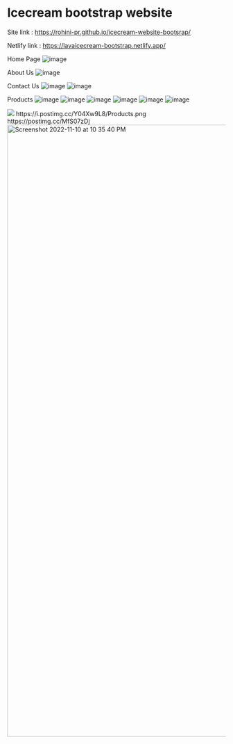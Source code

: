 # Icecream bootstrap website


Site link : https://rohini-pr.github.io/icecream-website-bootsrap/  

Netlify link : https://lavaicecream-bootstrap.netlify.app/


Home Page
![image](https://github.com/Rohini-pr/icecream-website-bootsrap/assets/125246758/ee936bbc-3485-42ee-9153-9699ca35e2c6)

About Us
![image](https://github.com/Rohini-pr/icecream-website-bootsrap/assets/125246758/b6cc245e-48b0-4500-98e2-f35e4ac85505)

Contact Us
![image](https://github.com/Rohini-pr/icecream-website-bootsrap/assets/125246758/7ce6d880-f2ee-4dca-ba26-be023d3dcf16)
![image](https://github.com/Rohini-pr/icecream-website-bootsrap/assets/125246758/b77ed4b1-2980-40de-a1ef-6c3277ae368c)

Products
![image](https://github.com/Rohini-pr/icecream-website-bootsrap/assets/125246758/91048129-1c42-4bad-8c69-65bbe7924033)
![image](https://github.com/Rohini-pr/icecream-website-bootsrap/assets/125246758/e4dd34bd-24a5-4ab1-b0f4-082784041c26)
![image](https://github.com/Rohini-pr/icecream-website-bootsrap/assets/125246758/63e533ec-eb70-4e72-99f9-4237578d9702)
![image](https://github.com/Rohini-pr/icecream-website-bootsrap/assets/125246758/29184c5f-0db5-4b44-94c3-83db0ac67c37)
![image](https://github.com/Rohini-pr/icecream-website-bootsrap/assets/125246758/a2b39f19-2fe7-437d-b012-6b37ff5b186f)
![image](https://github.com/Rohini-pr/icecream-website-bootsrap/assets/125246758/d6899ba0-a8bc-4082-8662-b5fe78cbaadd)

<img src="https://i.postimg.cc/Y04Xw9L8/Products.png">
https://i.postimg.cc/Y04Xw9L8/Products.png
https://postimg.cc/MfS07zDj
<img width="1408" alt="Screenshot 2022-11-10 at 10 35 40 PM" src="https://user-images.githubusercontent.com/99420269/201160353-7547ab8b-d435-4b20-b447-f666759f184e.png">







